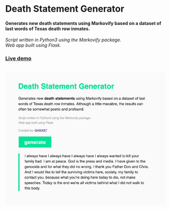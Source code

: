 # Death Statement Generator

#### Generates new death statements using Markovify based on a dataset of last words of Texas death row inmates.

*Script written in Python3 using the Markovify package.*<br>
*Web app built using Flask.*

### <a href="https://death-statement-generator.herokuapp.com/">Live demo<a>

<br>
<img src="screenshots/death-statement-generator-screenshot.jpg" width="600">
